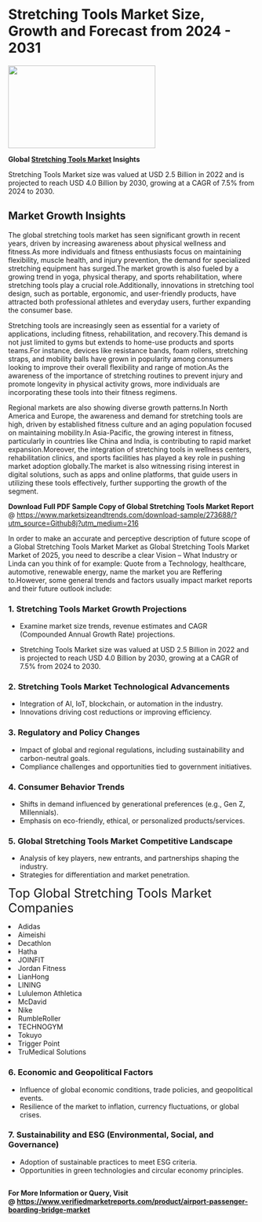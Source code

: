 <H1>Stretching Tools Market Size, Growth and Forecast from 2024 - 2031</H1><img class="aligncenter size-medium wp-image-584254" src="https://thirdeyenews.in/wp-content/uploads/2024/09/Global-Market-Research-300x168.jpeg" alt="" width="300" height="168" /><p><strong>Global&nbsp;<a href="https://www.marketsizeandtrends.com/download-sample/273688/?utm_source=Github8j?utm_medium=216">Stretching Tools Market</a> Insights</strong></p><p>Stretching Tools Market size was valued at USD 2.5 Billion in 2022 and is projected to reach USD 4.0 Billion by 2030, growing at a CAGR of 7.5% from 2024 to 2030.</p><p><h2>Market Growth Insights</h2> <p>The global stretching tools market has seen significant growth in recent years, driven by increasing awareness about physical wellness and fitness.As more individuals and fitness enthusiasts focus on maintaining flexibility, muscle health, and injury prevention, the demand for specialized stretching equipment has surged.The market growth is also fueled by a growing trend in yoga, physical therapy, and sports rehabilitation, where stretching tools play a crucial role.Additionally, innovations in stretching tool design, such as portable, ergonomic, and user-friendly products, have attracted both professional athletes and everyday users, further expanding the consumer base.</p> <p>Stretching tools are increasingly seen as essential for a variety of applications, including fitness, rehabilitation, and recovery.This demand is not just limited to gyms but extends to home-use products and sports teams.For instance, devices like resistance bands, foam rollers, stretching straps, and mobility balls have grown in popularity among consumers looking to improve their overall flexibility and range of motion.As the awareness of the importance of stretching routines to prevent injury and promote longevity in physical activity grows, more individuals are incorporating these tools into their fitness regimens.</p> <p>Regional markets are also showing diverse growth patterns.In North America and Europe, the awareness and demand for stretching tools are high, driven by established fitness culture and an aging population focused on maintaining mobility.In Asia-Pacific, the growing interest in fitness, particularly in countries like China and India, is contributing to rapid market expansion.Moreover, the integration of stretching tools in wellness centers, rehabilitation clinics, and sports facilities has played a key role in pushing market adoption globally.The market is also witnessing rising interest in digital solutions, such as apps and online platforms, that guide users in utilizing these tools effectively, further supporting the growth of the segment.</p> <p><span class=""><strong>Download Full PDF Sample Copy of Global Stretching Tools Market Report</strong> @ <a href="https://www.marketsizeandtrends.com/download-sample/273688/?utm_source=Github8j?utm_medium=216" target="_blank">https://www.marketsizeandtrends.com/download-sample/273688/?utm_source=Github8j?utm_medium=216</a></span></p><p>In order to make an accurate and perceptive description of future scope of a Global&nbsp;Stretching Tools Market Market as Global&nbsp;Stretching Tools Market Market of 2025, you need to describe a clear Vision &ndash; What Industry or Linda can you think of for example: Quote from a Technology, healthcare, automotive, renewable energy, name the market you are Reffering to.However, some general trends and factors usually impact market reports and their future outlook include:</p><h3>1.&nbsp;<strong>Stretching Tools Market Growth Projections</strong></h3><ul><li>Examine market size trends, revenue estimates and CAGR (Compounded Annual Growth Rate) projections.</li><li><p>Stretching Tools Market size was valued at USD 2.5 Billion in 2022 and is projected to reach USD 4.0 Billion by 2030, growing at a CAGR of 7.5% from 2024 to 2030.</p></li></ul><h3>2.&nbsp;<strong>Stretching Tools Market Technological Advancements</strong></h3><ul><li>Integration of AI, IoT, blockchain, or automation in the industry.</li><li>Innovations driving cost reductions or improving efficiency.</li></ul><h3>3.&nbsp;<strong>Regulatory and Policy Changes</strong></h3><ul><li>Impact of global and regional regulations, including sustainability and carbon-neutral goals.</li><li>Compliance challenges and opportunities tied to government initiatives.</li></ul><h3>4.&nbsp;<strong>Consumer Behavior Trends</strong></h3><ul><li>Shifts in demand influenced by generational preferences (e.g., Gen Z, Millennials).</li><li>Emphasis on eco-friendly, ethical, or personalized products/services.</li></ul><h3>5.&nbsp;<strong>Global Stretching Tools Market Competitive Landscape</strong></h3><ul><li>Analysis of key players, new entrants, and partnerships shaping the industry.</li><li>Strategies for differentiation and market penetration.</li></ul><p data-pm-slice="1 1 []"><span style="color: inherit; font-family: inherit; font-size: 25px;">Top Global Stretching Tools Market Companies</span></p><div class="" data-test-id=""><p><li>Adidas</li><li> Aimeishi</li><li> Decathlon</li><li> Hatha</li><li> JOINFIT</li><li> Jordan Fitness</li><li> LianHong</li><li> LINING</li><li> Lululemon Athletica</li><li> McDavid</li><li> Nike</li><li> RumbleRoller</li><li> TECHNOGYM</li><li> Tokuyo</li><li> Trigger Point</li><li> TruMedical Solutions</li></p></div><h3>6.&nbsp;<strong>Economic and Geopolitical Factors</strong></h3><ul><li>Influence of global economic conditions, trade policies, and geopolitical events.</li><li>Resilience of the market to inflation, currency fluctuations, or global crises.</li></ul><h3>7.&nbsp;<strong>Sustainability and ESG (Environmental, Social, and Governance)</strong></h3><ul><li>Adoption of sustainable practices to meet ESG criteria.</li><li>Opportunities in green technologies and circular economy principles.</li></ul><h2><strong style="font-size: 14px;">For More Information or Query, Visit @&nbsp;</strong><a style="background-color: #ffffff; font-size: 14px;" href="https://www.marketsizeandtrends.com/report/stretching-tools-market/" target="_blank">https://www.verifiedmarketreports.com/product/airport-passenger-boarding-bridge-market</a></h2>